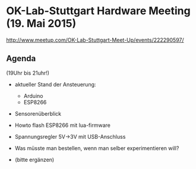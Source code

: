 # OK-Lab-Stuttgart Hardware Meeting (19. Mai 2015)

http://www.meetup.com/OK-Lab-Stuttgart-Meet-Up/events/222290597/

## Agenda

(19Uhr bis 21uhr!)

* aktueller Stand der Ansteuerung:

  - Arduino
  - ESP8266

* Sensorenüberblick

* Howto flash ESP8266 mit lua-firmware

* Spannungsregler 5V->3V mit USB-Anschluss

* Was müsste man bestellen, wenn man selber experimentieren will?

* (bitte ergänzen)
